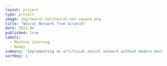 ```yaml
---
layout: project
type: project
image: img/neural-net/neural-net-square.png
title: "Neural Network from Scratch"
date: 2022-04
published: true
labels:
  - Machine Learning
  - Numpy
summary: "Implementing an artificial neural network without modern machine learning packages. Tests on the Fashion MNIST dataset."
sortKey: 5
---
```


